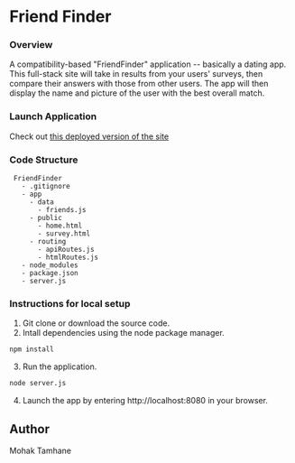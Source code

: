 # Friend Finder

### Overview
A compatibility-based "FriendFinder" application -- basically a dating app. This full-stack site will take in results from your users' surveys, then compare their answers with those from other users. The app will then display the name and picture of the user with the best overall match.

### Launch Application
Check out [this deployed version of the site](https://cryptic-escarpment-23129.herokuapp.com/)

### Code Structure
 ```
  FriendFinder
    - .gitignore
    - app
      - data
        - friends.js
      - public
        - home.html
        - survey.html
      - routing
        - apiRoutes.js
        - htmlRoutes.js
    - node_modules
    - package.json
    - server.js
  ```
  
  ### Instructions for local setup
  1. Git clone or download the source code.
  2. Intall dependencies using the node package manager.
  ```bash
npm install 
``` 
  3. Run the application.
  ```bash
node server.js
``` 
  4. Launch the app by entering http://localhost:8080 in your browser.
## Author
Mohak Tamhane
